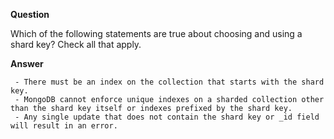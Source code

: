 
**Question**

Which of the following statements are true about choosing and using a shard key? Check all that apply.

**Answer**

```
 - There must be an index on the collection that starts with the shard key.
 - MongoDB cannot enforce unique indexes on a sharded collection other than the shard key itself or indexes prefixed by the shard key.
 - Any single update that does not contain the shard key or _id field will result in an error.
```
